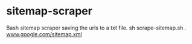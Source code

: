 # sitemap-scraper
Bash sitemap scraper saving the urls to a txt file. 
sh scrape-sitemap.sh . www.google.com/sitemap.xml


